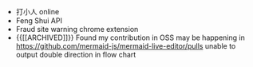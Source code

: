 - 打小人 online
- Feng Shui API
- Fraud site warning chrome extension
- {{[[ARCHIVED]]}}  Found my contribution in OSS may be happening in https://github.com/mermaid-js/mermaid-live-editor/pulls unable to output double direction in flow chart
